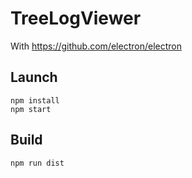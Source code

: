 # TreeLogViewer

With https://github.com/electron/electron

## Launch
    npm install
    npm start

## Build
    npm run dist